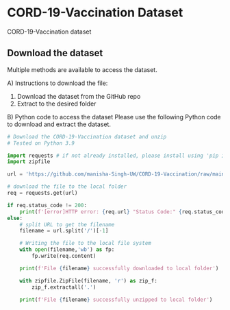 # CORD-19-Vaccination Dataset
CORD-19-Vaccination dataset

## Download the dataset

Multiple methods are available to access the dataset. 

A) Instructions to download the file:
1. Download the dataset from the GitHub repo
2. Extract to the desired folder

B) Python code to access the dataset
Please use the following Python code to download and extract the dataset.

```Python
# Download the CORD-19-Vaccination dataset and unzip
# Tested on Python 3.9

import requests # if not already installed, please install using 'pip install requests'
import zipfile

url = 'https://github.com/manisha-Singh-UW/CORD-19-Vaccination/raw/main/dataset/cord_19_vaccination_metadata.zip'

# download the file to the local folder
req = requests.get(url)

if req.status_code != 200:
    print(f'[error]HTTP error: {req.url} "Status Code:" {req.status_code}')
else:
    # split URL to get the filename
    filename = url.split('/')[-1]

    # Writing the file to the local file system
    with open(filename,'wb') as fp:
        fp.write(req.content)

    print(f'File {filename} successfully downloaded to local folder')

    with zipfile.ZipFile(filename, 'r') as zip_f:
        zip_f.extractall('.')

    print(f'File {filename} successfully unzipped to local folder')

```



